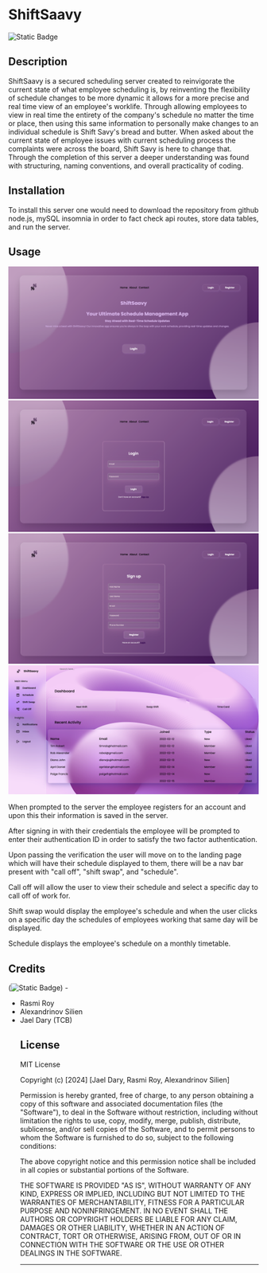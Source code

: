 
# ShiftSaavy
![Static Badge](https://img.shields.io/badge/theCODEbarbie-%23FBF6E9?style=for-the-badge&logo=Spotlight&labelColor=%23F79AD3)
## Description

ShiftSaavy is a secured scheduling server created to reinvigorate the current state of what employee scheduling is, by reinventing the flexibility of schedule changes to be more dynamic it allows for a more precise and real time view of an employee's worklife. Through allowing employees to view in real time the entirety of the company's schedule no matter the time or place, then using this same information to personally make changes to an individual schedule is Shift Savy's bread and butter. When asked about the current state of employee issues with current scheduling process the complaints were across the board, Shift Savy is here to change that. Through the completion of this server a deeper understanding was found with structuring, naming conventions, and overall practicality of coding.

## Installation

To install this server one would need to download the repository from github 
node.js,
mySQL 
 insomnia 
 in order to fact check api routes, store data tables, and run the server. 

## Usage


![alt text](public/images/saavy-home.png)
![alt text](public/images/saavy-login.png)
![alt text](public/images/saavy-signup.png)
![alt text](public/images/saavy-dash.png)

When prompted to the server the employee registers for an account and upon this their information is saved in the server.

After signing in with their credentials the employee will be prompted to enter their authentication ID in order to satisfy the two factor authentication.

Upon passing the verification the user will move on to the landing page which will have their schedule displayed to them, there will be a nav bar present with "call off", "shift swap", and "schedule".

Call off will allow the user to view their schedule and select a specific day to call off of work for.

Shift swap would display the employee's schedule and when the user clicks on a specific day the schedules of employees working that same day will be displayed.

Schedule displays the employee's schedule on a monthly timetable.



## Credits

(![Static Badge](https://img.shields.io/badge/theCODEbarbie-%23FBF6E9?style=for-the-badge&logo=Spotlight&labelColor=%23F79AD3)) - 
<ul>
    <li>Rasmi Roy</li>
    <li>Alexandrinov Silien</li>
    <li>Jael Dary (TCB)</li>


## License

MIT License

Copyright (c) [2024] [Jael Dary, Rasmi Roy, Alexandrinov Silien]

Permission is hereby granted, free of charge, to any person obtaining a copy
of this software and associated documentation files (the "Software"), to deal
in the Software without restriction, including without limitation the rights
to use, copy, modify, merge, publish, distribute, sublicense, and/or sell
copies of the Software, and to permit persons to whom the Software is
furnished to do so, subject to the following conditions:

The above copyright notice and this permission notice shall be included in all
copies or substantial portions of the Software.

THE SOFTWARE IS PROVIDED "AS IS", WITHOUT WARRANTY OF ANY KIND, EXPRESS OR
IMPLIED, INCLUDING BUT NOT LIMITED TO THE WARRANTIES OF MERCHANTABILITY,
FITNESS FOR A PARTICULAR PURPOSE AND NONINFRINGEMENT. IN NO EVENT SHALL THE
AUTHORS OR COPYRIGHT HOLDERS BE LIABLE FOR ANY CLAIM, DAMAGES OR OTHER
LIABILITY, WHETHER IN AN ACTION OF CONTRACT, TORT OR OTHERWISE, ARISING FROM,
OUT OF OR IN CONNECTION WITH THE SOFTWARE OR THE USE OR OTHER DEALINGS IN THE
SOFTWARE.

---


